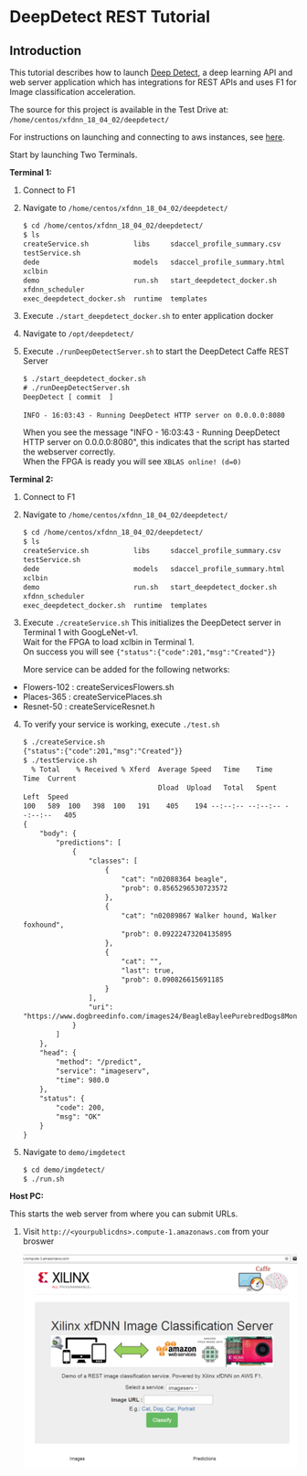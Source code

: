# DeepDetect REST Tutorial

## Introduction
This tutorial describes how to launch [Deep Detect][], a deep learning API and web server application which has integrations for REST APIs and uses F1 for Image classification acceleration.

The source for this project is available in the Test Drive at: `/home/centos/xfdnn_18_04_02/deepdetect/`

For instructions on launching and connecting to aws instances, see [here][].

Start by launching Two Terminals.

**Terminal 1:**
1. Connect to F1
2. Navigate to `/home/centos/xfdnn_18_04_02/deepdetect/`
	```
	$ cd /home/centos/xfdnn_18_04_02/deepdetect/
	$ ls
	createService.sh           libs     sdaccel_profile_summary.csv   testService.sh
	dede                       models   sdaccel_profile_summary.html  xclbin
	demo                       run.sh   start_deepdetect_docker.sh    xfdnn_scheduler
	exec_deepdetect_docker.sh  runtime  templates
	```
2. Execute `./start_deepdetect_docker.sh` to enter application docker
3. Navigate to `/opt/deepdetect/`
4. Execute `./runDeepDetectServer.sh` to start the DeepDetect Caffe REST Server
	```
	$ ./start_deepdetect_docker.sh
	# ./runDeepDetectServer.sh
	DeepDetect [ commit  ]

	INFO - 16:03:43 - Running DeepDetect HTTP server on 0.0.0.0:8080
	```

	When you see the message "INFO - 16:03:43 - Running DeepDetect HTTP server on 0.0.0.0:8080", this indicates that the script has started the webserver correctly.</br>When the FPGA is ready you will see `XBLAS online! (d=0)`

**Terminal 2:**
1. Connect to F1
2. Navigate to `/home/centos/xfdnn_18_04_02/deepdetect/`
	```
	$ cd /home/centos/xfdnn_18_04_02/deepdetect/
	$ ls
	createService.sh           libs     sdaccel_profile_summary.csv   testService.sh
	dede                       models   sdaccel_profile_summary.html  xclbin
	demo                       run.sh   start_deepdetect_docker.sh    xfdnn_scheduler
	exec_deepdetect_docker.sh  runtime  templates
	```
3. Execute `./createService.sh`
   This initializes the DeepDetect server in Terminal 1 with GoogLeNet-v1. </br>
   Wait for the FPGA to load xclbin in Terminal 1. </br>
   On success you will see `{"status":{"code":201,"msg":"Created"}}`

   More service can be added for the following networks:
 - Flowers-102 : createServicesFlowers.sh
 - Places-365  : createServicePlaces.sh
 - Resnet-50   : createServiceResnet.h

4. To verify your service is working, execute `./test.sh`
	```
	$ ./createService.sh
	{"status":{"code":201,"msg":"Created"}}
	$ ./testService.sh
	  % Total    % Received % Xferd  Average Speed   Time    Time     Time  Current
									 Dload  Upload   Total   Spent    Left  Speed
	100   589  100   398  100   191    405    194 --:--:-- --:--:-- --:--:--   405
	{
		"body": {
			"predictions": [
				{
					"classes": [
						{
							"cat": "n02088364 beagle",
							"prob": 0.8565296530723572
						},
						{
							"cat": "n02089867 Walker hound, Walker foxhound",
							"prob": 0.09222473204135895
						},
						{
							"cat": "",
							"last": true,
							"prob": 0.090826615691185
						}
					],
					"uri": "https://www.dogbreedinfo.com/images24/BeagleBayleePurebredDogs8Months1.jpg"
				}
			]
		},
		"head": {
			"method": "/predict",
			"service": "imageserv",
			"time": 980.0
		},
		"status": {
			"code": 200,
			"msg": "OK"
		}
	}
	```

5. Navigate to `demo/imgdetect`
	```
	$ cd demo/imgdetect/
	$ ./run.sh
	```

**Host PC:**

This starts the web server from where you can submit URLs.

1. Visit `http://<yourpublicdns>.compute-1.amazonaws.com` from your broswer

	![](img/deepdetect_rest.png)

[here]: launching_instance.md
[Deep Detect]: https://github.com/beniz/deepdetect
